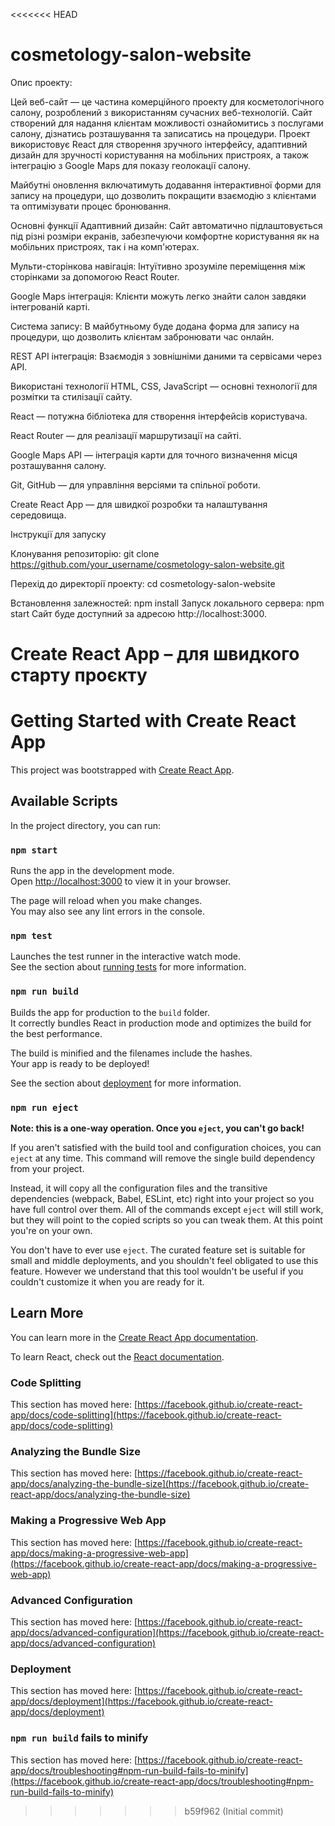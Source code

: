 <<<<<<< HEAD
# cosmetology-salon-website
Опис проекту:

Цей веб-сайт — це частина комерційного проекту для косметологічного салону, розроблений з використанням сучасних веб-технологій. Сайт створений для надання клієнтам можливості ознайомитись з послугами салону, дізнатись розташування та записатись на процедури. Проект використовує React для створення зручного інтерфейсу, адаптивний дизайн для зручності користування на мобільних пристроях, а також інтеграцію з Google Maps для показу геолокації салону.

Майбутні оновлення включатимуть додавання інтерактивної форми для запису на процедури, що дозволить покращити взаємодію з клієнтами та оптимізувати процес бронювання.

Основні функції
Адаптивний дизайн: Сайт автоматично підлаштовується під різні розміри екранів, забезпечуючи комфортне користування як на мобільних пристроях, так і на комп'ютерах.

Мульти-сторінкова навігація: Інтуїтивно зрозуміле переміщення між сторінками за допомогою React Router.

Google Maps інтеграція: Клієнти можуть легко знайти салон завдяки інтегрованій карті.

Система запису: В майбутньому буде додана форма для запису на процедури, що дозволить клієнтам забронювати час онлайн.

REST API інтеграція: Взаємодія з зовнішніми даними та сервісами через API.

Використані технології
HTML, CSS, JavaScript — основні технології для розмітки та стилізації сайту.

React — потужна бібліотека для створення інтерфейсів користувача.

React Router — для реалізації маршрутизації на сайті.

Google Maps API — інтеграція карти для точного визначення місця розташування салону.

Git, GitHub — для управління версіями та спільної роботи.

Create React App — для швидкої розробки та налаштування середовища.

Інструкції для запуску

Клонування репозиторію:
git clone https://github.com/your_username/cosmetology-salon-website.git

Перехід до директорії проекту:
cd cosmetology-salon-website

Встановлення залежностей:
npm install
Запуск локального сервера:
npm start
Сайт буде доступний за адресою http://localhost:3000.

Create React App – для швидкого старту проєкту
=======
# Getting Started with Create React App

This project was bootstrapped with [Create React App](https://github.com/facebook/create-react-app).

## Available Scripts

In the project directory, you can run:

### `npm start`

Runs the app in the development mode.\
Open [http://localhost:3000](http://localhost:3000) to view it in your browser.

The page will reload when you make changes.\
You may also see any lint errors in the console.

### `npm test`

Launches the test runner in the interactive watch mode.\
See the section about [running tests](https://facebook.github.io/create-react-app/docs/running-tests) for more information.

### `npm run build`

Builds the app for production to the `build` folder.\
It correctly bundles React in production mode and optimizes the build for the best performance.

The build is minified and the filenames include the hashes.\
Your app is ready to be deployed!

See the section about [deployment](https://facebook.github.io/create-react-app/docs/deployment) for more information.

### `npm run eject`

**Note: this is a one-way operation. Once you `eject`, you can't go back!**

If you aren't satisfied with the build tool and configuration choices, you can `eject` at any time. This command will remove the single build dependency from your project.

Instead, it will copy all the configuration files and the transitive dependencies (webpack, Babel, ESLint, etc) right into your project so you have full control over them. All of the commands except `eject` will still work, but they will point to the copied scripts so you can tweak them. At this point you're on your own.

You don't have to ever use `eject`. The curated feature set is suitable for small and middle deployments, and you shouldn't feel obligated to use this feature. However we understand that this tool wouldn't be useful if you couldn't customize it when you are ready for it.

## Learn More

You can learn more in the [Create React App documentation](https://facebook.github.io/create-react-app/docs/getting-started).

To learn React, check out the [React documentation](https://reactjs.org/).

### Code Splitting

This section has moved here: [https://facebook.github.io/create-react-app/docs/code-splitting](https://facebook.github.io/create-react-app/docs/code-splitting)

### Analyzing the Bundle Size

This section has moved here: [https://facebook.github.io/create-react-app/docs/analyzing-the-bundle-size](https://facebook.github.io/create-react-app/docs/analyzing-the-bundle-size)

### Making a Progressive Web App

This section has moved here: [https://facebook.github.io/create-react-app/docs/making-a-progressive-web-app](https://facebook.github.io/create-react-app/docs/making-a-progressive-web-app)

### Advanced Configuration

This section has moved here: [https://facebook.github.io/create-react-app/docs/advanced-configuration](https://facebook.github.io/create-react-app/docs/advanced-configuration)

### Deployment

This section has moved here: [https://facebook.github.io/create-react-app/docs/deployment](https://facebook.github.io/create-react-app/docs/deployment)

### `npm run build` fails to minify

This section has moved here: [https://facebook.github.io/create-react-app/docs/troubleshooting#npm-run-build-fails-to-minify](https://facebook.github.io/create-react-app/docs/troubleshooting#npm-run-build-fails-to-minify)
>>>>>>> b59f962 (Initial commit)
